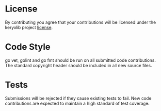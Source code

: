 # License
By contributing you agree that your contributions will be licensed under the keryxlib project [license](LICENSE).

# Code Style

go vet, golint and go fmt should be run on all submitted code contributions.  The standard copyright header should be included in all new source files.

# Tests

Submissions will be rejected if they cause existing tests to fail.  New code contributions are expected to maintain a high standard of test coverage.
